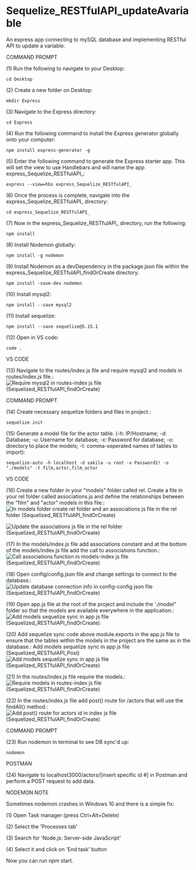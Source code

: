 # Sequelize_RESTfulAPI_updateAvariable
An express app connecting to mySQL database and implementing RESTful API to update a variable.

COMMAND PROMPT

(1) Run the following to navigate to your Desktop: 

    cd Desktop

(2) Create a new folder on Desktop: 

    mkdir Express

(3) Navigate to the Express directory: 

    cd Express

(4) Run the following command to install the Express generator globally onto your computer: 

    npm install express-generator -g

(5) Enter the following command to generate the Express starter app. This will set the view to use Handlebars and will name the app express_Sequelize_RESTfulAPI_: 

    express --view=hbs express_Sequelize_RESTfulAPI_

(6) Once the process is complete, navigate into the express_Sequelize_RESTfulAPI_ directory: 

    cd express_Sequelize_RESTfulAPI_
    
(7) Now in the express_Sequelize_RESTfulAPI_ directory, run the following: 

    npm install

(8) Install Nodemon globally: 

    npm install -g nodemon
    
(9) Install Nodemon as a devDependency in the package.json file within the express_Sequelize_RESTfulAPI_findOrCreate directory:

    npm install -save-dev nodemon
    
(10) Install mysql2:

    npm install --save mysql2

(11) Install sequelize: 

    npm install --save sequelize@5.15.1

(12) Open in VS code:

    code . 


VS CODE

(13) Navigate to the routes/index.js file and require mysql2 and models in routes/index.js file.: ![Require mysql2 in routes-index js file (Sequelized_RESTfulAPI_findOrCreate)](https://user-images.githubusercontent.com/35668707/71036299-6c06a680-20eb-11ea-8e74-09cbbf12bf04.JPG)

COMMAND PROMPT

(14) Create necessary sequelize folders and files in project.:

    sequelize init

(15)  Generate a model file for the actor table. (-h: IP/Hostname; -d: Database; -u: Username for database; -x: Password for database; -o: directory to place the models; -t: comma-seperated names of tables to import):  

    sequelize-auto -h localhost -d sakila -u root -x Password1! -o "./models" -t film,actor,film_actor
    
VS CODE

(16) Create a new folder in your "models" folder called rel. Create a file in your rel folder called associations.js and define the relationships between the "film" and "actor" models in this file.: ![In models folder create rel folder and an associations js file in the rel folder (Sequelized_RESTfulAPI_findOrCreate)](https://user-images.githubusercontent.com/35668707/71036366-8c366580-20eb-11ea-9fbd-fd183ac4a200.JPG)

![Update the associations js file in the rel folder (Sequelized_RESTfulAPI_findOrCreate)](https://user-images.githubusercontent.com/35668707/71036461-c273e500-20eb-11ea-98f7-9c019dcb317a.JPG)

(17) In the models/index.js file add associations constant and at the bottom of the models/index.js file add the call to associations function.: ![Call associations function in models-index js file (Sequelized_RESTfulAPI_findOrCreate)](https://user-images.githubusercontent.com/35668707/71036764-4c23b280-20ec-11ea-92b3-21ae9a3d0e6f.JPG)

(18) Open config/config.json file and change settings to connect to the database.: ![Update database connection info in config-config json file (Sequelized_RESTfulAPI_findOrCreate)](https://user-images.githubusercontent.com/35668707/71036821-6a89ae00-20ec-11ea-8a63-23d07fad07f2.JPG)

(19) Open app.js file at the root of the project and include the './model" folder so that the models are available everywhere in the application.: ![Add models sequelize sync in app js file (Sequelized_RESTfulAPI_findOrCreate)](https://user-images.githubusercontent.com/35668707/71036937-a7ee3b80-20ec-11ea-8532-7c348c75bdf7.JPG)

(20) Add sequelize sync code above module.exports in the app.js file to ensure that the tables within the models in the project are the same as in the database.: Add models sequelize sync in app js file (Sequelized_RESTfulAPI_Post)
![Add models sequelize sync in app js file (Sequelized_RESTfulAPI_findOrCreate)](https://user-images.githubusercontent.com/35668707/71036937-a7ee3b80-20ec-11ea-8532-7c348c75bdf7.JPG)

(21) In the routes/index.js file require the models.: ![Require models in routes-index js file (Sequelized_RESTfulAPI_findOrCreate)](https://user-images.githubusercontent.com/35668707/71037169-2b0f9180-20ed-11ea-9b51-56dc2ca0d29a.JPG)

(22) In the routes/index.js file add post() route for /actors that will use the findAll() method.: ![Add post() route for actors id in index js file (Sequelized_RESTfulAPI_findOrCreate)](https://user-images.githubusercontent.com/35668707/71037210-41b5e880-20ed-11ea-9720-ec110f258b84.JPG)

COMMAND PROMPT

(23) Run nodemon in terminal to see DB sync'd up: 

    nodemon

POSTMAN

(24) Navigate to localhost3000/actors/[insert specific id #] in Postman and perform a POST request to add data.

NODEMON NOTE

Sometimes nodemon crashes in Windows 10 and there is a simple fix:

(1) Open Task manager (press Ctrl+Alt+Delete)

(2) Select the 'Processes tab'

(3) Search for 'Node.js: Server-side JavaScript'

(4) Select it and click on 'End task' button

Now you can run npm start.
